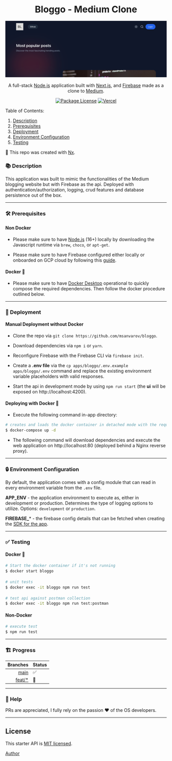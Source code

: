 <h1 align="center">Bloggo - Medium Clone</h1>

<p align="center">
  <a href="https://nextjs.org/" target="blank"><img src="assets/bloggo.png" width="600" alt="Bloggo" /></a>
</p>

<p align="center">
A full-stack <a href="https://nodejs.org" target="blank">Node.js</a> application built with <a href="https://nextjs.org" target="blank">Next.js</a>, and <a href="https://firebase.google.com" target="blank">Firebase</a> made as a clone to <a href="https://medium.com/" target="blank">Medium</a>.
</p>

<p align="center">
	<a href="https://github.com/msanvarov/bloggo/blob/master/LICENSE"><img src="https://img.shields.io/badge/license-MIT-green" alt="Package License" /></a>
	<a href="https://vercel.com/msanvarov/bloggo/"><img src="https://therealsujitk-vercel-badge.vercel.app/?app=bloggo" alt="Vercel" /></a>
</p>

Table of Contents:

1. [Description](#-description)
2. [Prerequisites](#%EF%B8%8F-prerequisites)
3. [Deployment](#-deployment)
4. [Environment Configuration](#-environment-configuration)
5. [Testing](#-testing)

🔎 This repo was created with [Nx](https://nx.dev/).

### 📚 Description

This application was built to mimic the functionalities of the Medium blogging website but with Firebase as the api. Deployed with authentication/authorization, logging, crud features and database persistence out of the box.

---

### 🛠️ Prerequisites

#### Non Docker

- Please make sure to have [Node.js](https://nodejs.org/en/download/) (16+) locally by downloading the Javascript runtime via `brew`, `choco`, or `apt-get`.

- Please make sure to have Firebase configured either locally or onboarded on GCP cloud by following this [guide](https://medium.com/codex/learn-the-basics-and-get-started-with-firebase-an-app-development-platform-backed-by-google-6c27b3be1004).

#### Docker 🐳

- Please make sure to have [Docker Desktop](https://www.docker.com/products/docker-desktop/) operational to quickly compose the required dependencies. Then follow the docker procedure outlined below.

---

### 🚀 Deployment

#### Manual Deployment without Docker

- Clone the repo via `git clone https://github.com/msanvarov/bloggo`.

- Download dependencies via `npm i` or `yarn`.

- Reconfigure Firebase with the Firebase CLI via `firebase init`.

- Create a **.env file** via the `cp apps/bloggo/.env.example apps/bloggo/.env` command and replace the existing environment variable placeholders with valid responses.

- Start the api in development mode by using `npm run start` (the **ui** will be exposed on http://localhost:4200).

#### Deploying with Docker 🐳

- Execute the following command in-app directory:

```bash
# creates and loads the docker container in detached mode with the required configuration
$ docker-compose up -d
```

- The following command will download dependencies and execute the web application on http://localhost:80 (deployed behind a Nginx reverse proxy).

---

### 🔒 Environment Configuration

By default, the application comes with a config module that can read in every environment variable from the `.env` file.

**APP_ENV** - the application environment to execute as, either in development or production. Determines the type of logging options to utilize. Options: `development` or `production`.

**FIREBASE_***  - the firebase config details that can be fetched when creating the  [SDK for the app](https://firebase.google.com/docs/web/setup).

---

### ✅ Testing

#### Docker 🐳

```bash
# Start the docker container if it's not running
$ docker start bloggo

# unit tests
$ docker exec -it bloggo npm run test

# test api against postman collection
$ docker exec -it bloggo npm run test:postman

```

#### Non-Docker

```bash
# execute test
$ npm run test

```

---

### 🏗️ Progress

|                                                Branches | Status |
| ------------------------------------------------------: | :----- |
|             [main](https://github.com/msanvarov/bloggo) | ✅     |
| [feat/\*](https://github.com/msanvarov/bloggo/branches) | 🚧     |

---

### 👥 Help

PRs are appreciated, I fully rely on the passion ❤️ of the OS developers.

---

## License

This starter API is [MIT licensed](LICENSE).

[Author](https://sal-anvarov.com/)
